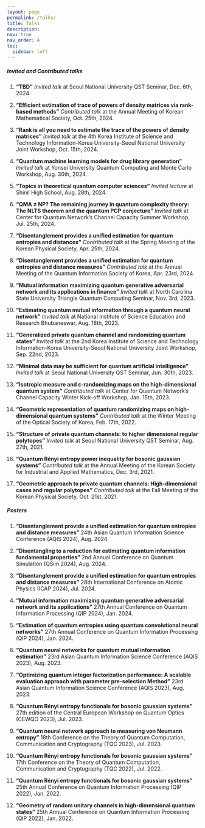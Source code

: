 ```yaml
---
layout: page
permalink: /talks/
title: Talks
description:
nav: true
nav_order: 4
toc:
  sidebar: left
---
```


##### Invited and Contributed talks
1. **“TBD”** *Invited talk* at Seoul National University QST Seminar, Dec. 6th, 2024.

1. **“Efficient estimation of trace of powers of density matrices via rank-based methods”** *Contributed talk* at the Annual Meeting of Korean Mathematical Society, Oct. 25th, 2024.

1. **“Rank is all you need to estimate the trace of the powers of density matrices”** *Invited talk* at the 4th Korea Institute of Science and Technology Information-Korea University-Seoul National University Joint Workshop, Oct. 15th, 2024.

1. **“Quantum machine learning models for drug library generation”** *Invited talk* at Yonsei University Quantum Computing and Monte Carlo Workshop, Aug. 30th, 2024.

1. **“Topics in theoretical quantum computer sciences”** *Invited lecture* at Shinil High School, Aug. 28th, 2024.

1. **“QMA ≠ NP? The remaining journey in quantum complexity theory: The NLTS theorem and the quantum PCP conjecture”** *Invited talk* at Center for Quantum Network’s Channel Capacity Summer Workshop, Jul. 25th, 2024.

1. **“Disentanglement provides a unified estimation for quantum entropies and distances”** *Contributed talk* at the Spring Meeting of the Korean Physical Society, Apr. 25th, 2024.

1. **“Disentanglement provides a unified estimation for quantum entropies and distance measures”** *Contributed talk* at the Annual Meeting of the Quantum Information Society of Korea, Apr. 23rd, 2024.

1. **“Mutual information maximizing quantum generative adversarial network and its applications in finance”** *Invited talk* at North Carolina State University Triangle Quantum Computing Seminar, Nov. 3rd, 2023.

1. **“Estimating quantum mutual information through a quantum neural network”** *Invited talk* at National Institute of Science Education and Research Bhubaneswar, Aug. 18th, 2023.

1. **“Generalized private quantum channel and randomizing quantum states”** *Invited talk* at the 2nd Korea Institute of Science and Technology Information-Korea University-Seoul National University Joint Workshop, Sep. 22nd, 2023.

1. **“Minimal data may be sufficient for quantum artificial intelligence”** *Invited talk* at Seoul National University QST Seminar, Jun. 30th, 2023.

1. **“Isotropic measure and ε-randomizing maps on the high-dimensional quantum system”** *Contributed talk* at Center for Quantum Network’s Channel Capacity Winter Kick-off Workshop, Jan. 15th, 2023.

1. **“Geometric representation of quantum randomizing maps on high-dimensional quantum systems”** *Contributed talk* at the Winter Meeting of the Optical Society of Korea, Feb. 17th, 2022.

1. **“Structure of private quantum channels: to higher dimensional regular polytopes”** *Invited talk* at Seoul National University QST Seminar, Aug. 27th, 2021.

1. **“Quantum Rényi entropy power inequality for bosonic gaussian systems”** *Contributed talk* at the Annual Meeting of the Korean Society for Industrial and Applied Mathematics, Dec. 3rd, 2021.

1. **“Geometric approach to private quantum channels: High-dimensional cases and regular polytopes”** *Contributed talk* at the Fall Meeting of the Korean Physical Society, Oct. 21st, 2021.

##### Posters
1. **“Disentanglement provide a unified estimation for quantum entropies and distance measures”** 24th Asian Quantum Information Science Conference (AQIS 2024), Aug. 2024.

1. **“Disentangling to a reduction for estimating quantum information fundamental properties”** 2nd Annual Conference on Quantum Simulation (QSim 2024), Aug. 2024.

1. **“Disentanglement provide a unified estimation for quantum entropies and distance measures”** 28th International Conference on Atomic Physics (ICAP 2024), Jul. 2024.

1. **“Mutual information maximizing quantum generative adversarial network and its applications”** 27th Annual Conference on Quantum Information Processing (QIP 2024), Jan. 2024.

1. **“Estimation of quantum entropies using quantum convolutional neural networks”** 27th Annual Conference on Quantum Information Processing (QIP 2024), Jan. 2024.

1. **“Quantum neural networks for quantum mutual information estimation”** 23rd Asian Quantum Information Science Conference (AQIS 2023), Aug. 2023.

1. **“Optimizing quantum integer factorization performance: A scalable evaluation approach with parameter pre-selection Method”** 23rd Asian Quantum Information Science Conference (AQIS 2023), Aug. 2023.

1. **“Quantum Rényi entropy functionals for bosonic gaussian systems”** 27th edition of the Central European Workshop on Quantum Optics (CEWQO 2023), Jul. 2023.

1. **“Quantum neural network approach to measuring von Neumann entropy”** 18th Conference on the Theory of Quantum Computation, Communication and Cryptography (TQC 2023), Jul. 2023.

1. **“Quantum Rényi entropy functionals for bosonic gaussian systems”** 17th Conference on the Theory of Quantum Computation, Communication and Cryptography (TQC 2022), Jul. 2022.

1. **“Quantum Rényi entropy functionals for bosonic gaussian systems”** 25th Annual Conference on Quantum Information Processing (QIP 2022), Jan. 2022.

1. **“Geometry of random unitary channels in high-dimensional quantum states”** 25th Annual Conference on Quantum Information Processing (QIP 2022), Jan. 2022.